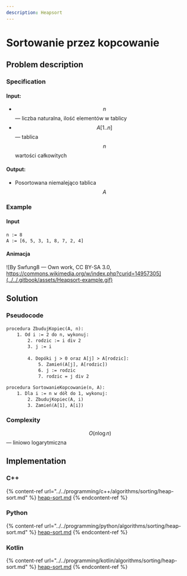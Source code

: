 ```yaml
---
description: Heapsort
---
```


# Sortowanie przez kopcowanie

## Problem description

### Specification

#### Input:

* $$n$$ — liczba naturalna, ilość elementów w tablicy
* $$A[1..n]$$ — tablica $$n$$ wartości całkowitych

#### Output:

* Posortowana niemalejąco tablica $$A$$

### Example

#### Input

```
n := 8
A := [6, 5, 3, 1, 8, 7, 2, 4]
```

#### Animacja

![By Swfung8 — Own work, CC BY-SA 3.0, https://commons.wikimedia.org/w/index.php?curid=14957305](../../.gitbook/assets/Heapsort-example.gif)

## Solution

### Pseudocode

```
procedura ZbudujKopiec(A, n):
    1. Od i := 2 do n, wykonuj:
        2. rodzic := i div 2
        3. j := i
        
        4. Dopóki j > 0 oraz A[j] > A[rodzic]:
            5. Zamień(A[j], A[rodzic])
            6. j := rodzic
            7. rodzic = j div 2
```
            
```
procedura SortowanieKopcowanie(n, A):
    1. Dla i := n w dół do 1, wykonuj:
        2. ZbudujKopiec(A, i)
        3. Zamień(A[1], A[i])
```

### Complexity

$$O(n\log{n})$$ — liniowo logarytmiczna

## Implementation

### C++

{% content-ref url="../../programming/c++/algorithms/sorting/heap-sort.md" %}
[heap-sort.md](../../programming/c++/algorithms/sorting/heap-sort.md)
{% endcontent-ref %}

### Python

{% content-ref url="../../programming/python/algorithms/sorting/heap-sort.md" %}
[heap-sort.md](../../programming/python/algorithms/sorting/heap-sort.md)
{% endcontent-ref %}

### Kotlin

{% content-ref url="../../programming/kotlin/algorithms/sorting/heap-sort.md" %}
[heap-sort.md](../../programming/kotlin/algorithms/sorting/heap-sort.md)
{% endcontent-ref %}